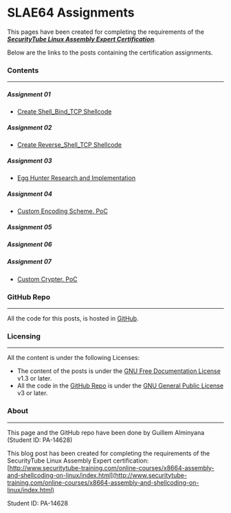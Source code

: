 # SLAE64 Assignments

This pages have been created for completing the requirements of the [**_SecurityTube Linux Assembly Expert Certification_**](http://www.securitytube-training.com/online-courses/x8664-assembly-and-shellcoding-on-linux/).

Below are the links to the posts containing the certification assignments.


### Contents
---
##### Assignment 01 
 - [Create Shell_Bind_TCP Shellcode](Assignment01)

##### Assignment 02
 - [Create Reverse_Shell_TCP Shellcode](Assignment02)
 
##### Assignment 03
 - [Egg Hunter Research and Implementation](Assignment03)

##### Assignment 04
 - [Custom Encoding Scheme. PoC](Assignment04)

##### Assignment 05

##### Assignment 06

##### Assignment 07
 - [Custom Crypter. PoC](Assignment07)

### GitHub Repo
---
All the code for this posts, is hosted in [GitHub](https://github.com/galminyana/SLAE64/).

### Licensing
---
All the content is under the following Licenses:
- The content of the posts is under the [GNU Free Documentation License](https://www.gnu.org/licenses/fdl-1.3.html) v1.3 or later.
- All the code in the [GitHub Repo](https://github.com/galminyana/SLAE64/) is under the [GNU General Public License](https://www.gnu.org/licenses/gpl-3.0.html) v3 or later.

### About
---
This page and the GitHub repo have been done by Guillem Alminyana (Student ID: PA-14628)

This blog post has been created for completing the requirements of the SecurityTube Linux Assembly Expert certification: [http://www.securitytube-training.com/online-courses/x8664-assembly-and-shellcoding-on-linux/index.html](http://www.securitytube-training.com/online-courses/x8664-assembly-and-shellcoding-on-linux/index.html)

Student ID: PA-14628
